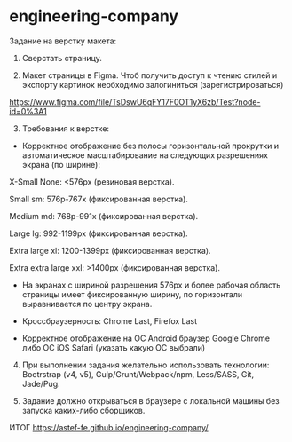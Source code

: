 # engineering-company
Задание на верстку макета:

1. Сверстать страницу.

2. Макет страницы в Figma. Чтоб получить доступ к чтению стилей и экспорту картинок необходимо залогиниться (зарегистрироваться)

https://www.figma.com/file/TsDswU6qFY17F0OT1yX6zb/Test?node-id=0%3A1

3. Требования к верстке:

- Корректное отображение без полосы горизонтальной прокрутки и автоматическое масштабирование на следующих разрешениях экрана (по ширине):

X-Small None: <576px (резиновая верстка).

Small sm: 576p-767x (фиксированная верстка).

Medium md: 768p-991x (фиксированная верстка).

Large lg: 992-1199px (фиксированная верстка).

Extra large xl: 1200-1399px (фиксированная верстка).

Extra extra large xxl: >1400px (фиксированная верстка).

- На экранах с шириной разрешения 576px и более рабочая область страницы имеет фиксированную ширину, по горизонтали выравнивается по центру экрана.

- Кроссбраузерность: Chrome Last, Firefox Last

- Корректное отображение на ОС Android браузер Google Chrome либо ОС iOS Safari (указать какую ОС выбрали)

4. При выполнении задания желательно использовать технологии: Bootrstrap (v4, v5), Gulp/Grunt/Webpack/npm, Less/SASS, Git, Jade/Pug.

5. Задание должно открываться в браузере с локальной машины без запуска каких-либо сборщиков.

ИТОГ
https://astef-fe.github.io/engineering-company/
